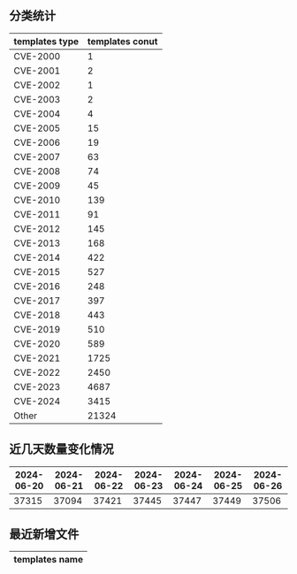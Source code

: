 ## 分类统计
| templates type | templates conut | 
| --- | --- |
| CVE-2000 | 1 |
| CVE-2001 | 2 |
| CVE-2002 | 1 |
| CVE-2003 | 2 |
| CVE-2004 | 4 |
| CVE-2005 | 15 |
| CVE-2006 | 19 |
| CVE-2007 | 63 |
| CVE-2008 | 74 |
| CVE-2009 | 45 |
| CVE-2010 | 139 |
| CVE-2011 | 91 |
| CVE-2012 | 145 |
| CVE-2013 | 168 |
| CVE-2014 | 422 |
| CVE-2015 | 527 |
| CVE-2016 | 248 |
| CVE-2017 | 397 |
| CVE-2018 | 443 |
| CVE-2019 | 510 |
| CVE-2020 | 589 |
| CVE-2021 | 1725 |
| CVE-2022 | 2450 |
| CVE-2023 | 4687 |
| CVE-2024 | 3415 |
| Other | 21324 |
## 近几天数量变化情况
|2024-06-20 | 2024-06-21 | 2024-06-22 | 2024-06-23 | 2024-06-24 | 2024-06-25 | 2024-06-26|
|--- | ------ | ------ | ------ | ------ | ------ | ---|
|37315 | 37094 | 37421 | 37445 | 37447 | 37449 | 37506|
## 最近新增文件
| templates name | 
| --- |
